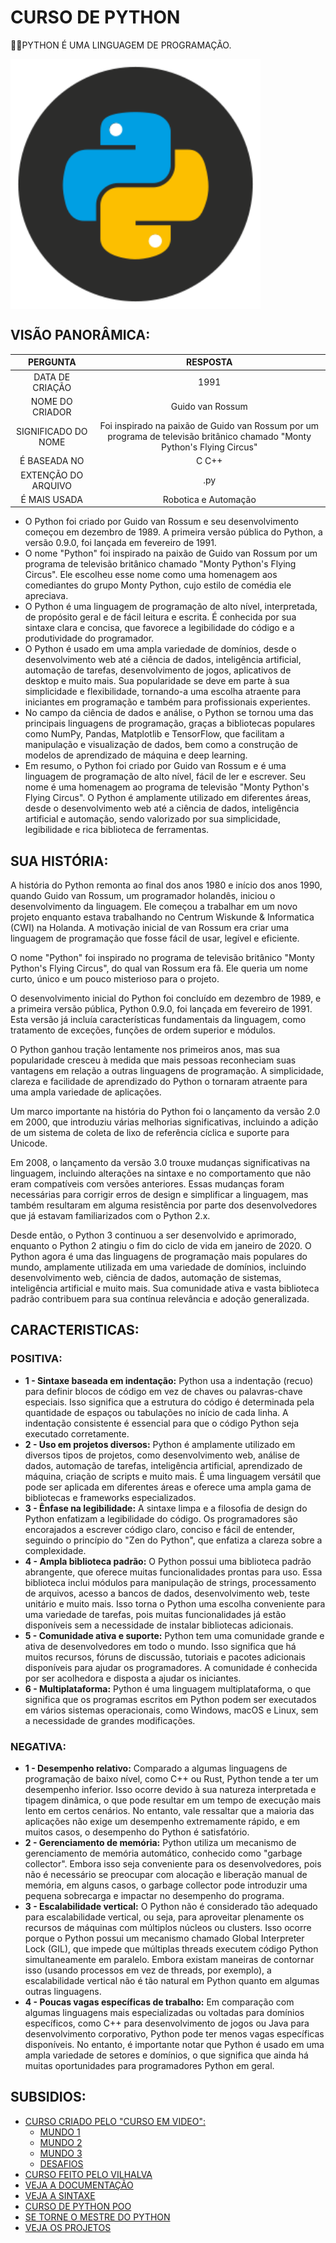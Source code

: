 # CURSO DE PYTHON
👨‍⚖️PYTHON É UMA LINGUAGEM DE PROGRAMAÇÃO.

<img src="FOTO.png" align="center" width="400"> <br>

## VISÃO PANORÂMICA:
| PERGUNTA | RESPOSTA |
| :---: | :---: |
| DATA DE CRIAÇÃO | 1991 |
| NOME DO CRIADOR | Guido van Rossum | 
| SIGNIFICADO DO NOME | Foi inspirado na paixão de Guido van Rossum por um programa de televisão britânico chamado "Monty Python's Flying Circus" |
| É BASEADA NO | C C++ |
| EXTENÇÃO DO ARQUIVO | .py |
| É MAIS USADA | Robotica e Automação |

* O Python foi criado por Guido van Rossum e seu desenvolvimento começou em dezembro de 1989. A primeira versão pública do Python, a versão 0.9.0, foi lançada em fevereiro de 1991.
* O nome "Python" foi inspirado na paixão de Guido van Rossum por um programa de televisão britânico chamado "Monty Python's Flying Circus". Ele escolheu esse nome como uma homenagem aos comediantes do grupo Monty Python, cujo estilo de comédia ele apreciava.
* O Python é uma linguagem de programação de alto nível, interpretada, de propósito geral e de fácil leitura e escrita. É conhecida por sua sintaxe clara e concisa, que favorece a legibilidade do código e a produtividade do programador.
* O Python é usado em uma ampla variedade de domínios, desde o desenvolvimento web até a ciência de dados, inteligência artificial, automação de tarefas, desenvolvimento de jogos, aplicativos de desktop e muito mais. Sua popularidade se deve em parte à sua simplicidade e flexibilidade, tornando-a uma escolha atraente para iniciantes em programação e também para profissionais experientes.
* No campo da ciência de dados e análise, o Python se tornou uma das principais linguagens de programação, graças a bibliotecas populares como NumPy, Pandas, Matplotlib e TensorFlow, que facilitam a manipulação e visualização de dados, bem como a construção de modelos de aprendizado de máquina e deep learning.
* Em resumo, o Python foi criado por Guido van Rossum e é uma linguagem de programação de alto nível, fácil de ler e escrever. Seu nome é uma homenagem ao programa de televisão "Monty Python's Flying Circus". O Python é amplamente utilizado em diferentes áreas, desde o desenvolvimento web até a ciência de dados, inteligência artificial e automação, sendo valorizado por sua simplicidade, legibilidade e rica biblioteca de ferramentas.

## SUA HISTÓRIA:
A história do Python remonta ao final dos anos 1980 e início dos anos 1990, quando Guido van Rossum, um programador holandês, iniciou o desenvolvimento da linguagem. Ele começou a trabalhar em um novo projeto enquanto estava trabalhando no Centrum Wiskunde & Informatica (CWI) na Holanda. A motivação inicial de van Rossum era criar uma linguagem de programação que fosse fácil de usar, legível e eficiente.

O nome "Python" foi inspirado no programa de televisão britânico "Monty Python's Flying Circus", do qual van Rossum era fã. Ele queria um nome curto, único e um pouco misterioso para o projeto.

O desenvolvimento inicial do Python foi concluído em dezembro de 1989, e a primeira versão pública, Python 0.9.0, foi lançada em fevereiro de 1991. Esta versão já incluía características fundamentais da linguagem, como tratamento de exceções, funções de ordem superior e módulos.

O Python ganhou tração lentamente nos primeiros anos, mas sua popularidade cresceu à medida que mais pessoas reconheciam suas vantagens em relação a outras linguagens de programação. A simplicidade, clareza e facilidade de aprendizado do Python o tornaram atraente para uma ampla variedade de aplicações.

Um marco importante na história do Python foi o lançamento da versão 2.0 em 2000, que introduziu várias melhorias significativas, incluindo a adição de um sistema de coleta de lixo de referência cíclica e suporte para Unicode.

Em 2008, o lançamento da versão 3.0 trouxe mudanças significativas na linguagem, incluindo alterações na sintaxe e no comportamento que não eram compatíveis com versões anteriores. Essas mudanças foram necessárias para corrigir erros de design e simplificar a linguagem, mas também resultaram em alguma resistência por parte dos desenvolvedores que já estavam familiarizados com o Python 2.x.

Desde então, o Python 3 continuou a ser desenvolvido e aprimorado, enquanto o Python 2 atingiu o fim do ciclo de vida em janeiro de 2020. O Python agora é uma das linguagens de programação mais populares do mundo, amplamente utilizada em uma variedade de domínios, incluindo desenvolvimento web, ciência de dados, automação de sistemas, inteligência artificial e muito mais. Sua comunidade ativa e vasta biblioteca padrão contribuem para sua contínua relevância e adoção generalizada.

## CARACTERISTICAS:
### POSITIVA:
* **1 - Sintaxe baseada em indentação:** Python usa a indentação (recuo) para definir blocos de código em vez de chaves ou palavras-chave especiais. Isso significa que a estrutura do código é determinada pela quantidade de espaços ou tabulações no início de cada linha. A indentação consistente é essencial para que o código Python seja executado corretamente.
* **2 - Uso em projetos diversos:** Python é amplamente utilizado em diversos tipos de projetos, como desenvolvimento web, análise de dados, automação de tarefas, inteligência artificial, aprendizado de máquina, criação de scripts e muito mais. É uma linguagem versátil que pode ser aplicada em diferentes áreas e oferece uma ampla gama de bibliotecas e frameworks especializados.
* **3 - Ênfase na legibilidade:** A sintaxe limpa e a filosofia de design do Python enfatizam a legibilidade do código. Os programadores são encorajados a escrever código claro, conciso e fácil de entender, seguindo o princípio do "Zen do Python", que enfatiza a clareza sobre a complexidade.
* **4 - Ampla biblioteca padrão:** O Python possui uma biblioteca padrão abrangente, que oferece muitas funcionalidades prontas para uso. Essa biblioteca inclui módulos para manipulação de strings, processamento de arquivos, acesso a bancos de dados, desenvolvimento web, teste unitário e muito mais. Isso torna o Python uma escolha conveniente para uma variedade de tarefas, pois muitas funcionalidades já estão disponíveis sem a necessidade de instalar bibliotecas adicionais.
* **5 - Comunidade ativa e suporte:** Python tem uma comunidade grande e ativa de desenvolvedores em todo o mundo. Isso significa que há muitos recursos, fóruns de discussão, tutoriais e pacotes adicionais disponíveis para ajudar os programadores. A comunidade é conhecida por ser acolhedora e disposta a ajudar os iniciantes.
* **6 - Multiplataforma:** Python é uma linguagem multiplataforma, o que significa que os programas escritos em Python podem ser executados em vários sistemas operacionais, como Windows, macOS e Linux, sem a necessidade de grandes modificações.

### NEGATIVA:
* **1 - Desempenho relativo:** Comparado a algumas linguagens de programação de baixo nível, como C++ ou Rust, Python tende a ter um desempenho inferior. Isso ocorre devido à sua natureza interpretada e tipagem dinâmica, o que pode resultar em um tempo de execução mais lento em certos cenários. No entanto, vale ressaltar que a maioria das aplicações não exige um desempenho extremamente rápido, e em muitos casos, o desempenho do Python é satisfatório.
* **2 - Gerenciamento de memória:** Python utiliza um mecanismo de gerenciamento de memória automático, conhecido como "garbage collector". Embora isso seja conveniente para os desenvolvedores, pois não é necessário se preocupar com alocação e liberação manual de memória, em alguns casos, o garbage collector pode introduzir uma pequena sobrecarga e impactar no desempenho do programa.
* **3 - Escalabilidade vertical:** O Python não é considerado tão adequado para escalabilidade vertical, ou seja, para aproveitar plenamente os recursos de máquinas com múltiplos núcleos ou clusters. Isso ocorre porque o Python possui um mecanismo chamado Global Interpreter Lock (GIL), que impede que múltiplas threads executem código Python simultaneamente em paralelo. Embora existam maneiras de contornar isso (usando processos em vez de threads, por exemplo), a escalabilidade vertical não é tão natural em Python quanto em algumas outras linguagens.
* **4 - Poucas vagas específicas de trabalho:** Em comparação com algumas linguagens mais especializadas ou voltadas para domínios específicos, como C++ para desenvolvimento de jogos ou Java para desenvolvimento corporativo, Python pode ter menos vagas específicas disponíveis. No entanto, é importante notar que Python é usado em uma ampla variedade de setores e domínios, o que significa que ainda há muitas oportunidades para programadores Python em geral.

## SUBSIDIOS:
- [CURSO CRIADO PELO "CURSO EM VIDEO":](https://www.youtube.com/@CursoemVideo)
  - [MUNDO 1](https://www.youtube.com/playlist?list=PLHz_AreHm4dlKP6QQCekuIPky1CiwmdI6)
  - [MUNDO 2](https://www.youtube.com/playlist?list=PLHz_AreHm4dk_nZHmxxf_J0WRAqy5Czye)
  - [MUNDO 3](https://youtube.com/playlist?list=PLHz_AreHm4dksnH2jVTIVNviIMBVYyFnH&si=NZA29z4_TvSfckFL)
  - [DESAFIOS](https://youtube.com/playlist?list=PLHz_AreHm4dm6wYOIW20Nyg12TAjmMGT-&si=-2leyTBnhvYCnUHv)
- [CURSO FEITO PELO VILHALVA](https://github.com/VILHALVA)
- [VEJA A DOCUMENTAÇÃO](https://docs.python.org/3/)
- [VEJA A SINTAXE](./SINTAXE.md)
- [CURSO DE PYTHON POO](https://github.com/VILHALVA/CURSO-DE-PYTHON-POO)
- [SE TORNE O MESTRE DO PYTHON](https://github.com/VILHALVA/MESTRE-DO-PYTHON)
- [VEJA OS PROJETOS](https://github.com/VILHALVA?tab=repositories&q=topic:PYTHON)
